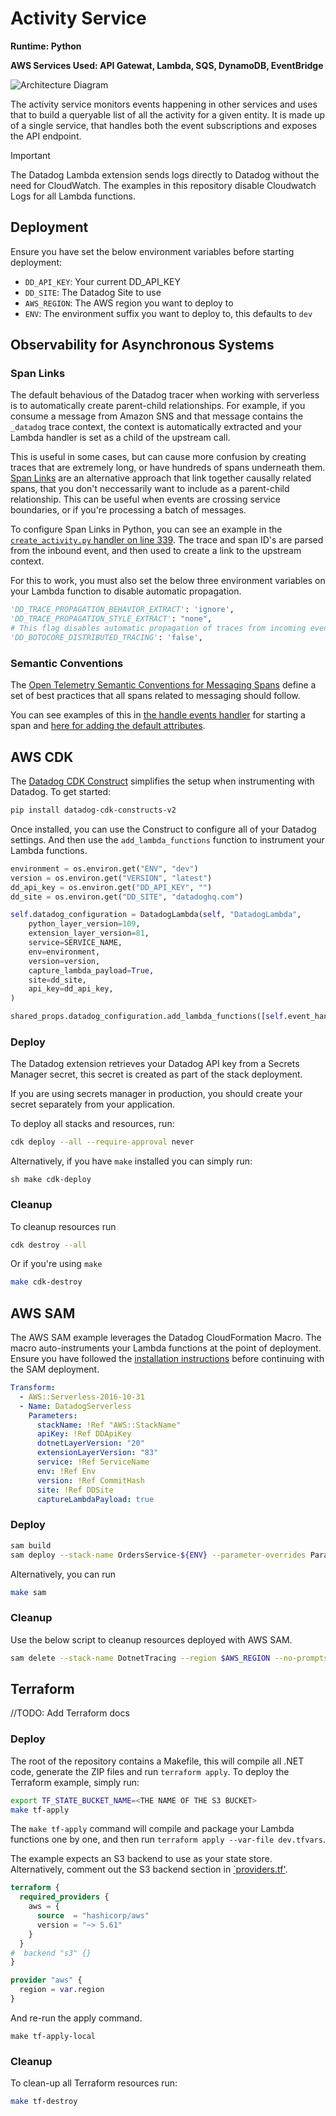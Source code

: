 # Activity Service

**Runtime: Python**

**AWS Services Used: API Gatewat, Lambda, SQS, DynamoDB, EventBridge**

![Architecture Diagram](../../img/order-service-arch.png)

The activity service monitors events happening in other services and uses that to build a queryable list of all the activity for a given entity. It is made up of a single service, that handles both the event subscriptions and exposes the API endpoint.

> [!IMPORTANT]  
> The Datadog Lambda extension sends logs directly to Datadog without the need for CloudWatch. The examples in this repository disable Cloudwatch Logs for all Lambda functions.

## Deployment

Ensure you have set the below environment variables before starting deployment:

- `DD_API_KEY`: Your current DD_API_KEY
- `DD_SITE`: The Datadog Site to use
- `AWS_REGION`: The AWS region you want to deploy to
- `ENV`: The environment suffix you want to deploy to, this defaults to `dev`

## Observability for Asynchronous Systems

### Span Links

The default behavious of the Datadog tracer when working with serverless is to automatically create parent-child relationships. For example, if you consume a message from Amazon SNS and that message contains the `_datadog` trace context, the context is automatically extracted and your Lambda handler is set as a child of the upstream call.

This is useful in some cases, but can cause more confusion by creating traces that are extremely long, or have hundreds of spans underneath them. [Span Links](https://docs.datadoghq.com/tracing/trace_collection/span_links/) are an alternative approach that link together causally related spans, that you don't neccessarily want to include as a parent-child relationship. This can be useful when events are crossing service boundaries, or if you're processing a batch of messages.

To configure Span Links in Python, you can see an example in the [`create_activity.py` handler on line 339](./activity_service/handlers/create_activity.py#L339). The trace and span ID's are parsed from the inbound event, and then used to create a link to the upstream context.

For this to work, you must also set the below three environment variables on your Lambda function to disable automatic propagation.

```py
'DD_TRACE_PROPAGATION_BEHAVIOR_EXTRACT': 'ignore',
'DD_TRACE_PROPAGATION_STYLE_EXTRACT': "none",
# This flag disables automatic propagation of traces from incoming events.
'DD_BOTOCORE_DISTRIBUTED_TRACING': 'false',
```

### Semantic Conventions

The [Open Telemetry Semantic Conventions for Messaging Spans](https://opentelemetry.io/docs/specs/semconv/messaging/messaging-spans/) define a set of best practices that all spans related to messaging should follow.

You can see examples of this in [the handle events handler](./activity_service/handlers/create_activity.py#L103) for starting a span and [here for adding the default attributes](./activity_service/handlers/create_activity.py#L318).

## AWS CDK

The [Datadog CDK Construct](https://docs.datadoghq.com/serverless/libraries_integrations/cdk/) simplifies the setup when instrumenting with Datadog. To get started:

```sh
pip install datadog-cdk-constructs-v2
```

Once installed, you can use the Construct to configure all of your Datadog settings. And then use the `add_lambda_functions` function to instrument your Lambda functions.

```python
environment = os.environ.get("ENV", "dev")
version = os.environ.get("VERSION", "latest")
dd_api_key = os.environ.get("DD_API_KEY", "")
dd_site = os.environ.get("DD_SITE", "datadoghq.com")

self.datadog_configuration = DatadogLambda(self, "DatadogLambda",
    python_layer_version=109,
    extension_layer_version=81,
    service=SERVICE_NAME,
    env=environment,
    version=version,
    capture_lambda_payload=True,
    site=dd_site,
    api_key=dd_api_key,
)

shared_props.datadog_configuration.add_lambda_functions([self.event_handler_func, self.create_order_func])
```

### Deploy

The Datadog extension retrieves your Datadog API key from a Secrets Manager secret, this secret is created as part of the stack deployment.

If you are using secrets manager in production, you should create your secret separately from your application.

To deploy all stacks and resources, run:

```sh
cdk deploy --all --require-approval never
```

Alternatively, if you have `make` installed you can simply run:

`sh
make cdk-deploy
`

### Cleanup

To cleanup resources run

```sh
cdk destroy --all
```

Or if you're using `make`

```sh
make cdk-destroy
```

## AWS SAM

The AWS SAM example leverages the Datadog CloudFormation Macro. The macro auto-instruments your Lambda functions at the point of deployment. Ensure you have followed the [installation instructions](https://docs.datadoghq.com/serverless/libraries_integrations/macro/) before continuing with the SAM deployment.

```yaml
Transform:
  - AWS::Serverless-2016-10-31
  - Name: DatadogServerless
    Parameters:
      stackName: !Ref "AWS::StackName"
      apiKey: !Ref DDApiKey
      dotnetLayerVersion: "20"
      extensionLayerVersion: "83"
      service: !Ref ServiceName
      env: !Ref Env
      version: !Ref CommitHash
      site: !Ref DDSite
      captureLambdaPayload: true
```

### Deploy

```sh
sam build
sam deploy --stack-name OrdersService-${ENV} --parameter-overrides ParameterKey=DDApiKey,ParameterValue=${DD_API_KEY} ParameterKey=DDSite,ParameterValue=${DD_SITE} ParameterKey=Env,ParameterValue=${ENV} ParameterKey=CommitHash,ParameterValue=${COMMIT_HASH} --no-confirm-changeset --no-fail-on-empty-changeset --capabilities CAPABILITY_IAM CAPABILITY_AUTO_EXPAND --resolve-s3 --region ${AWS_REGION}
```

Alternatively, you can run

```sh
make sam
```

### Cleanup

Use the below script to cleanup resources deployed with AWS SAM.

```sh
sam delete --stack-name DotnetTracing --region $AWS_REGION --no-prompts
```

## Terraform

//TODO: Add Terraform docs

### Deploy

The root of the repository contains a Makefile, this will compile all .NET code, generate the ZIP files and run `terraform apply`. To deploy the Terraform example, simply run:

```sh
export TF_STATE_BUCKET_NAME=<THE NAME OF THE S3 BUCKET>
make tf-apply
```

The `make tf-apply` command will compile and package your Lambda functions one by one, and then run `terraform apply --var-file dev.tfvars`.

The example expects an S3 backend to use as your state store. Alternatively, comment out the S3 backend section in [`providers.tf'](./infra/providers.tf).

```tf
terraform {
  required_providers {
    aws = {
      source  = "hashicorp/aws"
      version = "~> 5.61"
    }
  }
#  backend "s3" {}
}

provider "aws" {
  region = var.region
}
```

And re-run the apply command.

```
make tf-apply-local
```

### Cleanup

To clean-up all Terraform resources run:

```sh
make tf-destroy
```
